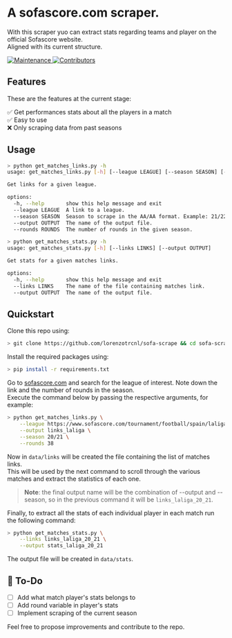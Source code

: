 # A sofascore.com scraper.

With this scraper yuo can extract stats regarding teams and player on the official Sofascore website.  
Aligned with its current structure.

<p align="left">
  <a href="">
    <img alt="Maintenance" src="https://img.shields.io/maintenance/yes/2022" target="_blank" />
  </a>
  
  <a href="">
    <img alt="Contributors" src="https://img.shields.io/github/contributors/lorenzotrcnl/sofa-scrape" target="_blank" />
  </a>  
</p>

## Features
These are the features at the current stage:

✅ Get performances stats about all the players in a match  
✅ Easy to use  
❌ Only scraping data from past seasons  

## Usage
``` sh
> python get_matches_links.py -h  
usage: get_matches_links.py [-h] [--league LEAGUE] [--season SEASON] [--output OUTPUT] [--rounds ROUNDS]

Get links for a given league.

options:
  -h, --help       show this help message and exit
  --league LEAGUE  A link to a league.
  --season SEASON  Season to scrape in the AA/AA format. Example: 21/22
  --output OUTPUT  The name of the output file.
  --rounds ROUNDS  The number of rounds in the given season.
```

``` sh
> python get_matches_stats.py -h  
usage: get_matches_stats.py [-h] [--links LINKS] [--output OUTPUT]

Get stats for a given matches links.

options:
  -h, --help       show this help message and exit
  --links LINKS    The name of the file containing matches link.
  --output OUTPUT  The name of the output file.

```


## Quickstart
Clone this repo using:

``` sh
> git clone https://github.com/lorenzotrcnl/sofa-scrape && cd sofa-scrape
```
  
Install the required packages using:

``` sh
> pip install -r requirements.txt
```
  
Go to [sofascore.com](https://sofascore.com) and search for the league of interest. Note down the link and the number of rounds in the season.  
Execute the command below by passing the respective arguments, for example:

``` sh
> python get_matches_links.py \
    --league https://www.sofascore.com/tournament/football/spain/laliga/8 \
    --output links_laliga \
    --season 20/21 \
    --rounds 38
```

Now in ```data/links``` will be created the file containing the list of matches links.  
This will be used by the next command to scroll through the various matches and extract the statistics of each one.

> **Note**: the final output name will be the combination of --output and --season, so in the previous command it will be ```links_laliga_20_21```.

Finally, to extract all the stats of each individual player in each match run the following command:

``` sh
> python get_matches_stats.py \
    --links links_laliga_20_21 \
    --output stats_laliga_20_21
```

The output file will be created in ```data/stats```.
  
## 🚧 To-Do
- [ ] Add what match player's stats belongs to
- [ ] Add round variable in player's stats
- [ ] Implement scraping of the current season

Feel free to propose improvements and contribute to the repo.